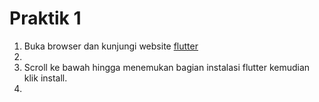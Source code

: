 # Praktik 1

1. Buka browser dan kunjungi website [flutter][link flutter]
2.  [link flutter]: https://flutter.dev/
3. Scroll ke bawah hingga menemukan bagian instalasi flutter kemudian klik install.
4. 
